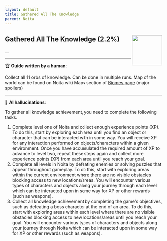 ```yaml
---
layout: default
title: Gathered All The Knowledge
parent: Noita
---
```


## Gathered All The Knowledge (2.2%) <img align="right" src="https://cdn.cloudflare.steamstatic.com/steamcommunity/public/images/apps/881100/c888cdb9375f8dc2a7ef516ddfb7f2822917aecb.jpg" width="96" height="96">

__

---

:trophy: **Guide written by a human**:

Collect all 11 orbs of knowledge. Can be done in multiple runs.
Map of the world can be found on Noita wiki Maps section of [Biomes page](https://noita.wiki.gg/wiki/Biomes#Maps) (major spoilers)

---

:robot: **AI hallucinations**:

To gather all knowledge achievement, you need to complete the following tasks.

1. Complete level one of Noita and collect enough experience points (XP). To do this, start by exploring each area until you find an object or character that can be interacted with in some way. You will receive XP for any interaction performed on objects/characters within a given environment. Once you have accumulated the required amount of XP to advance to level two, repeat these steps again and collect more experience points (XP) from each area until you reach your goal.
2. Complete all levels in Noita by defeating enemies or solving puzzles that appear throughout gameplay. To do this, start with exploring areas within the current environment where there are no visible obstacles blocking access to new locations/areas. You will encounter various types of characters and objects along your journey through each level which can be interacted upon in some way for XP or other rewards (such as weapons).
3. Collect all knowledge achievement by completing the game's objectives, such as defeating a boss character at the end of an area. To do this, start with exploring areas within each level where there are no visible obstacles blocking access to new locations/areas until you reach your goal. You will encounter various types of characters and objects along your journey through Noita which can be interacted upon in some way for XP or other rewards (such as weapons).
